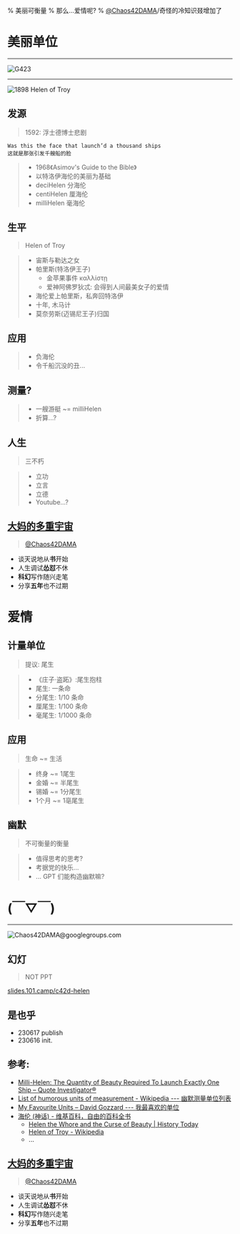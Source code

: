 % 美丽可衡量
% 那么...爱情呢?
% [@Chaos42DAMA](https://www.youtube.com/@Chaos42DAMA)/奇怪的冷知识叕增加了

# 美丽单位

-------


![G423](https://ipic.zoomquiet.top/2023-06-17-1436px-Theseus_pursuit_Louvre_G423.jpg!/fh/610)


-------

![1898 Helen of Troy](https://ipic.zoomquiet.top/2023-06-17-Helen_of_Troy.jpg!/fh/610)

## 发源
> 1592: 浮士德博士悲剧

```
Was this the face that launch’d a thousand ships
这就是那张引发千艘船的脸
```
>- 1968《Asimov's Guide to the Bible》
>- 以特洛伊海伦的美丽为基础
>- deciHelen 分海伦
>- centiHelen 厘海伦
>- milliHelen 毫海伦

## 生平
> Helen of Troy

>- 宙斯与勒达之女
>- 帕里斯(特洛伊王子)
>    - 金苹果事件 καλλίστῃ
>    - 爱神阿佛罗狄忒: 会得到人间最美女子的爱情
>- 海伦爱上帕里斯，私奔回特洛伊
>- 十年, 木马计
>- 莫奈劳斯(迈锡尼王子)归国

## 应用

>- 负海伦
>- 令千船沉没的丑...

## 测量?

>- 一艘游艇 ~= milliHelen
>- 折算...?

## 人生
> 三不朽

>- 立功
>- 立言
>- 立德
>- Youtube...?

## [大妈的多重宇宙](https://www.youtube.com/@Chaos42DAMA)
> [@Chaos42DAMA](https://www.youtube.com/@Chaos42DAMA)

- 谈天说地从**书**开始
- 人生调试**怂怼**不休
- **科幻**写作随兴走笔
- 分享**五年**也不过期

# 爱情


## 计量单位
> 提议: 尾生

>- 《庄子·盗跖》:尾生抱柱
>- 尾生: 一条命
>- 分尾生: 1/10 条命
>- 厘尾生: 1/100 条命
>- 毫尾生: 1/1000 条命

## 应用
> 生命 ~= 生活

>- 终身 ~= 1尾生
>- 金婚 ~= 半尾生 
>- 锡婚 ~= 1分尾生
>- 1个月 ~= 1亳尾生

## 幽默
> 不可衡量的衡量

>- 值得思考的思考?
>- 考据党的快乐...
>- ... GPT 们能构造幽默嘛?

# (￣▽￣)

-------

![Chaos**42**DAMA@**g**oo**g**le**g**roup**s**.com](http://org.up.zoomquiet.top/omc/res/KEEP/kcn_ask-dama.jpg!/fh/420)

## 幻灯
> NOT PPT

[slides.101.camp/c42d-helen](https://slides.101.camp/c42d-helen.html)

## 是也乎



- 230617 publish
- 230616 init.

## 参考:

- [Milli-Helen: The Quantity of Beauty Required To Launch Exactly One Ship – Quote Investigator® ](https://quoteinvestigator.com/2021/05/08/milli-helen/)
- [List of humorous units of measurement - Wikipedia --- 幽默测量单位列表](https://en.wikipedia.org/wiki/List_of_humorous_units_of_measurement#Garn_%28nausea%29)
- [My Favourite Units – David Gozzard --- 我最喜欢的单位](https://davidgozzard.com/2017/09/26/my-favourite-units/)
- [海伦 (神话) - 维基百科，自由的百科全书](https://zh.wikipedia.org/wiki/%E6%B5%B7%E4%BC%A6_%28%E7%A5%9E%E8%AF%9D%29#%E8%B3%87%E6%96%99%E4%BE%86%E6%BA%90_2)
    - [Helen the Whore and the Curse of Beauty \| History Today](https://www.historytoday.com/miscellanies/helen-whore-and-curse-beauty)
    - [Helen of Troy - Wikipedia](https://en.wikipedia.org/wiki/Helen_of_Troy)
    - ...

## [大妈的多重宇宙](https://www.youtube.com/@Chaos42DAMA)
> [@Chaos42DAMA](https://www.youtube.com/@Chaos42DAMA)

- 谈天说地从**书**开始
- 人生调试**怂怼**不休
- **科幻**写作随兴走笔
- 分享**五年**也不过期


